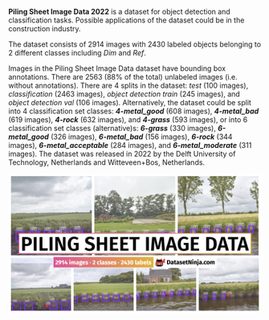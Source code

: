 **Piling Sheet Image Data 2022** is a dataset for object detection and classification tasks. Possible applications of the dataset could be in the construction industry. 

The dataset consists of 2914 images with 2430 labeled objects belonging to 2 different classes including *Dim* and *Ref*.

Images in the Piling Sheet Image Data dataset have bounding box annotations. There are 2563 (88% of the total) unlabeled images (i.e. without annotations). There are 4 splits in the dataset: *test* (100 images), *classification* (2463 images), *object detection train* (245 images), and *object detection val* (106 images). Alternatively, the dataset could be split into 4 classification set classes: ***4-metal_good*** (608 images), ***4-metal_bad*** (619 images), ***4-rock*** (632 images), and ***4-grass*** (593 images), or into 6 classification set classes (alternative)s: ***6-grass*** (330 images), ***6-metal_good*** (326 images), ***6-metal_bad*** (156 images), ***6-rock*** (344 images), ***6-metal_acceptable*** (284 images), and ***6-metal_moderate*** (311 images). The dataset was released in 2022 by the Delft University of Technology, Netherlands and Witteveen+Bos, Netherlands.

<img src="https://github.com/dataset-ninja/piling-sheet-image-data/raw/main/visualizations/poster.png">

